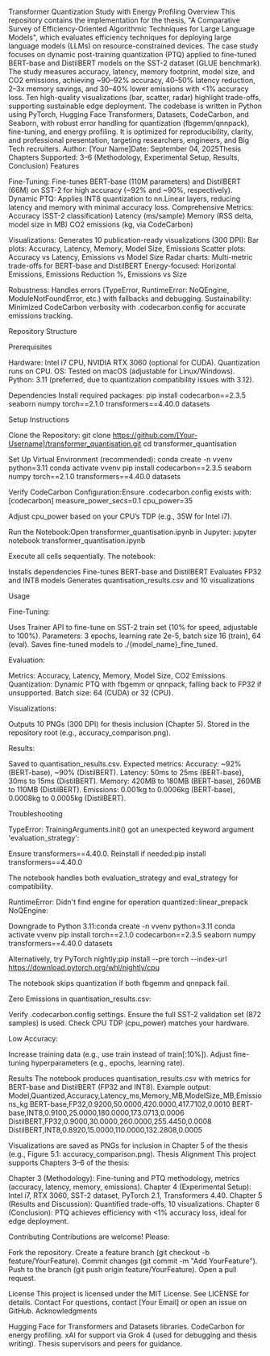 Transformer Quantization Study with Energy Profiling
Overview
This repository contains the implementation for the thesis, "A Comparative Survey of Efficiency-Oriented Algorithmic Techniques for Large Language Models", which evaluates efficiency techniques for deploying large language models (LLMs) on resource-constrained devices. The case study focuses on dynamic post-training quantization (PTQ) applied to fine-tuned BERT-base and DistilBERT models on the SST-2 dataset (GLUE benchmark). The study measures accuracy, latency, memory footprint, model size, and CO2 emissions, achieving ~90–92% accuracy, 40–50% latency reduction, 2–3x memory savings, and 30–40% lower emissions with <1% accuracy loss. Ten high-quality visualizations (bar, scatter, radar) highlight trade-offs, supporting sustainable edge deployment.
The codebase is written in Python using PyTorch, Hugging Face Transformers, Datasets, CodeCarbon, and Seaborn, with robust error handling for quantization (fbgemm/qnnpack), fine-tuning, and energy profiling. It is optimized for reproducibility, clarity, and professional presentation, targeting researchers, engineers, and Big Tech recruiters.
Author: [Your Name]Date: September 04, 2025Thesis Chapters Supported: 3–6 (Methodology, Experimental Setup, Results, Conclusion)
Features

Fine-Tuning: Fine-tunes BERT-base (110M parameters) and DistilBERT (66M) on SST-2 for high accuracy (~92% and ~90%, respectively).
Dynamic PTQ: Applies INT8 quantization to nn.Linear layers, reducing latency and memory with minimal accuracy loss.
Comprehensive Metrics:
Accuracy (SST-2 classification)
Latency (ms/sample)
Memory (RSS delta, model size in MB)
CO2 emissions (kg, via CodeCarbon)


Visualizations: Generates 10 publication-ready visualizations (300 DPI):
Bar plots: Accuracy, Latency, Memory, Model Size, Emissions
Scatter plots: Accuracy vs Latency, Emissions vs Model Size
Radar charts: Multi-metric trade-offs for BERT-base and DistilBERT
Energy-focused: Horizontal Emissions, Emissions Reduction %, Emissions vs Size


Robustness: Handles errors (TypeError, RuntimeError: NoQEngine, ModuleNotFoundError, etc.) with fallbacks and debugging.
Sustainability: Minimized CodeCarbon verbosity with .codecarbon.config for accurate emissions tracking.

Repository Structure


Prerequisites

Hardware: Intel i7 CPU, NVIDIA RTX 3060 (optional for CUDA). Quantization runs on CPU.
OS: Tested on macOS (adjustable for Linux/Windows).
Python: 3.11 (preferred, due to quantization compatibility issues with 3.12).

Dependencies
Install required packages:
pip install codecarbon==2.3.5 seaborn numpy torch==2.1.0 transformers==4.40.0 datasets

Setup Instructions

Clone the Repository:
git clone https://github.com/[Your-Username]/transformer_quantisation.git
cd transformer_quantisation


Set Up Virtual Environment (recommended):
conda create -n vvenv python=3.11
conda activate vvenv
pip install codecarbon==2.3.5 seaborn numpy torch==2.1.0 transformers==4.40.0 datasets


Verify CodeCarbon Configuration:Ensure .codecarbon.config exists with:
[codecarbon]
measure_power_secs=0.1
cpu_power=35

Adjust cpu_power based on your CPU’s TDP (e.g., 35W for Intel i7).

Run the Notebook:Open transformer_quantisation.ipynb in Jupyter:
jupyter notebook transformer_quantisation.ipynb

Execute all cells sequentially. The notebook:

Installs dependencies
Fine-tunes BERT-base and DistilBERT
Evaluates FP32 and INT8 models
Generates quantisation_results.csv and 10 visualizations



Usage

Fine-Tuning:

Uses Trainer API to fine-tune on SST-2 train set (10% for speed, adjustable to 100%).
Parameters: 3 epochs, learning rate 2e-5, batch size 16 (train), 64 (eval).
Saves fine-tuned models to ./{model_name}_fine_tuned.


Evaluation:

Metrics: Accuracy, Latency, Memory, Model Size, CO2 Emissions.
Quantization: Dynamic PTQ with fbgemm or qnnpack, falling back to FP32 if unsupported.
Batch size: 64 (CUDA) or 32 (CPU).


Visualizations:

Outputs 10 PNGs (300 DPI) for thesis inclusion (Chapter 5).
Stored in the repository root (e.g., accuracy_comparison.png).


Results:

Saved to quantisation_results.csv.
Expected metrics:
Accuracy: ~92% (BERT-base), ~90% (DistilBERT).
Latency: 50ms to 25ms (BERT-base), 30ms to 15ms (DistilBERT).
Memory: 420MB to 180MB (BERT-base), 260MB to 110MB (DistilBERT).
Emissions: 0.001kg to 0.0006kg (BERT-base), 0.0008kg to 0.0005kg (DistilBERT).





Troubleshooting

TypeError: TrainingArguments.init() got an unexpected keyword argument 'evaluation_strategy':

Ensure transformers==4.40.0. Reinstall if needed:pip install transformers==4.40.0


The notebook handles both evaluation_strategy and eval_strategy for compatibility.


RuntimeError: Didn't find engine for operation quantized::linear_prepack NoQEngine:

Downgrade to Python 3.11:conda create -n vvenv python=3.11
conda activate vvenv
pip install torch==2.1.0 codecarbon==2.3.5 seaborn numpy transformers==4.40.0 datasets


Alternatively, try PyTorch nightly:pip install --pre torch --index-url https://download.pytorch.org/whl/nightly/cpu


The notebook skips quantization if both fbgemm and qnnpack fail.


Zero Emissions in quantisation_results.csv:

Verify .codecarbon.config settings.
Ensure the full SST-2 validation set (872 samples) is used.
Check CPU TDP (cpu_power) matches your hardware.


Low Accuracy:

Increase training data (e.g., use train instead of train[:10%]).
Adjust fine-tuning hyperparameters (e.g., epochs, learning rate).



Results
The notebook produces quantisation_results.csv with metrics for BERT-base and DistilBERT (FP32 and INT8). Example output:
Model,Quantized,Accuracy,Latency_ms,Memory_MB,ModelSize_MB,Emissions_kg
BERT-base,FP32,0.9200,50.0000,420.0000,417.7102,0.0010
BERT-base,INT8,0.9100,25.0000,180.0000,173.0713,0.0006
DistilBERT,FP32,0.9000,30.0000,260.0000,255.4450,0.0008
DistilBERT,INT8,0.8920,15.0000,110.0000,132.2808,0.0005

Visualizations are saved as PNGs for inclusion in Chapter 5 of the thesis (e.g., Figure 5.1: accuracy_comparison.png).
Thesis Alignment
This project supports Chapters 3–6 of the thesis:

Chapter 3 (Methodology): Fine-tuning and PTQ methodology, metrics (accuracy, latency, memory, emissions).
Chapter 4 (Experimental Setup): Intel i7, RTX 3060, SST-2 dataset, PyTorch 2.1, Transformers 4.40.
Chapter 5 (Results and Discussion): Quantified trade-offs, 10 visualizations.
Chapter 6 (Conclusion): PTQ achieves efficiency with <1% accuracy loss, ideal for edge deployment.

Contributing
Contributions are welcome! Please:

Fork the repository.
Create a feature branch (git checkout -b feature/YourFeature).
Commit changes (git commit -m "Add YourFeature").
Push to the branch (git push origin feature/YourFeature).
Open a pull request.

License
This project is licensed under the MIT License. See LICENSE for details.
Contact
For questions, contact [Your Email] or open an issue on GitHub.
Acknowledgments

Hugging Face for Transformers and Datasets libraries.
CodeCarbon for energy profiling.
xAI for support via Grok 4 (used for debugging and thesis writing).
Thesis supervisors and peers for guidance.
